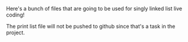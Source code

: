 Here's a bunch of files that are going to be used for singly linked list
live coding!

The print list file will not be pushed to github since that's a task in the
project.
